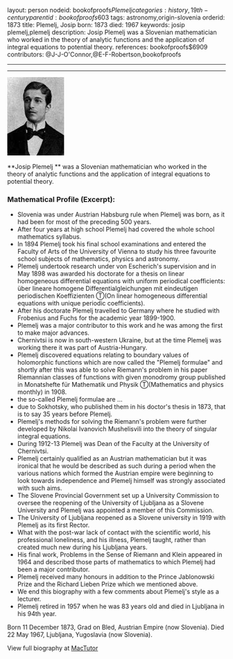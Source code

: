 layout: person
nodeid: bookofproofs$Plemelj
categories: history,19th-century
parentid: bookofproofs$603
tags: astronomy,origin-slovenia
orderid: 1873
title: Plemelj, Josip
born: 1873
died: 1967
keywords: josip plemelj,plemelj
description: Josip Plemelj was a Slovenian mathematician who worked in the theory of analytic functions and the application of integral equations to potential theory.
references: bookofproofs$6909
contributors: @J-J-O'Connor,@E-F-Robertson,bookofproofs

---



---

![Plemelj.jpg](https://github.com/bookofproofs/bookofproofs.github.io/blob/main/_sources/_assets/images/portraits/Plemelj.jpg?raw=true)

**Josip Plemelj ** was a Slovenian mathematician who worked in the theory of analytic functions and the application of integral equations to potential theory.

### Mathematical Profile (Excerpt):
* Slovenia was under Austrian Habsburg rule when Plemelj was born, as it had been for most of the preceding 500 years.
* After four years at high school Plemelj had covered the whole school mathematics syllabus.
* In 1894 Plemelj took his final school examinations and entered the Faculty of Arts of the University of Vienna to study his three favourite school subjects of mathematics, physics and astronomy.
* Plemelj undertook research under von Escherich's supervision and in May 1898 was awarded his doctorate for a thesis on linear homogeneous differential equations with uniform periodical coefficients: über lineare homogene Differentialgleichungen mit eindeutigen periodischen Koeffizienten Ⓣ(On linear homogeneous differential equations with unique periodic coefficients).
* After his doctorate Plemelj travelled to Germany where he studied with Frobenius and Fuchs for the academic year 1899-1900.
* Plemelj was a major contributor to this work and he was among the first to make major advances.
* Chernivtsi is now in south-western Ukraine, but at the time Plemelj was working there it was part of Austria-Hungary.
* Plemelj discovered equations relating to boundary values of holomorphic functions which are now called the "Plemelj formulae" and shortly after this was able to solve Riemann's problem in his paper Riemannian classes of functions with given monodromy group published in Monatshefte für Mathematik und Physik Ⓣ(Mathematics and physics monthly) in 1908.
* the so-called Plemelj formulae are ...
* due to Sokhotsky, who published them in his doctor's thesis in 1873, that is to say 35 years before Plemelj.
* Plemelj's methods for solving the Riemann's problem were further developed by Nikolai Ivanovich Mushelisvili into the theory of singular integral equations.
* During 1912-13 Plemelj was Dean of the Faculty at the University of Chernivtsi.
* Plemelj certainly qualified as an Austrian mathematician but it was ironical that he would be described as such during a period when the various nations which formed the Austrian empire were beginning to look towards independence and Plemelj himself was strongly associated with such aims.
* The Slovene Provincial Government set up a University Commission to oversee the reopening of the University of Ljubljana as a Slovene University and Plemelj was appointed a member of this Commission.
* The University of Ljubljana reopened as a Slovene university in 1919 with Plemelj as its first Rector.
* What with the post-war lack of contact with the scientific world, his professional loneliness, and his illness, Plemelj taught, rather than created much new during his Ljubljana years.
* His final work, Problems in the Sense of Riemann and Klein appeared in 1964 and described those parts of mathematics to which Plemelj had been a major contributor.
* Plemelj received many honours in addition to the Prince Jablonowski Prize and the Richard Lieben Prize which we mentioned above.
* We end this biography with a few comments about Plemelj's style as a lecturer.
* Plemelj retired in 1957 when he was 83 years old and died in Ljubljana in his 94th  year.

Born 11 December 1873, Grad on Bled, Austrian Empire (now Slovenia). Died 22 May 1967, Ljubljana, Yugoslavia (now Slovenia).

View full biography at [MacTutor](https://mathshistory.st-andrews.ac.uk/Biographies/Plemelj/)
